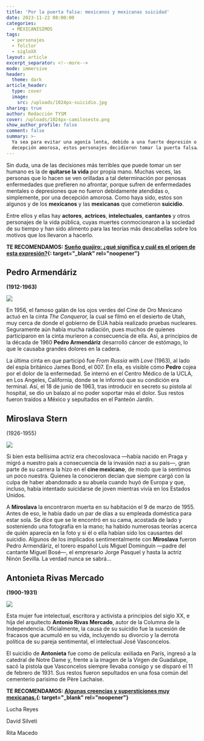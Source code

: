 ```yaml
---
title: 'Por la puerta falsa: mexicanos y mexicanas suicidad'
date: 2023-11-22 08:00:00
categories:
  - MEXICANISIMOS
tags:
  - personajes
  - folclor
  - sigloXX
layout: article
excerpt_separator: <!--more-->
mode: immersive
header:
  theme: dark
article_header:
  type: cover
  image:
    src: /uploads/1024px-suicidio.jpg
sharing: true
author: Redacción TYSM
cover: /uploads/1024px-camilosesto.png
show_author_profile: false
comment: false
summary: >-
  Ya sea para evitar una agonía lenta, debido a una fuerte depresión o por una
  decepción amorosa, estos personajes decidieron tomar la puerta falsa…
---
```

Sin duda, una de las decisiones más terribles que puede tomar un ser humano es la de **quitarse la vida** por propia mano. Muchas veces, las personas que lo hacen se ven orilladas a tal determinación por penosas enfermedades que prefieren no afrontar, porque sufren de enfermedades mentales o depresiones que no fueron debidamente atendidas o, simplemente, por una decepción amorosa. Como haya sido, estos son algunos y de los **mexicanos** y las **mexicanas** que cometieron **suicidio**.

Entre ellos y ellas hay **actores**, **actrices**, **intelectuales**, **cantantes** y otros personajes de la vida pública, cuyas muertes conmocionaron a la sociedad de su tiempo y han sido alimento para las teorías más descabellas sobre los motivos que los llevaron a hacerlo.

**TE RECOMENDAMOS:&nbsp;[Sueño guajiro: ¿qué significa y cuál es el origen de esta expresión?](https://blog.tonoysumariachi.com/mexicanisimos/2023/03/27/sueno-guajiro-que-significa-y-cual-es-el-origen-de-esta-expresion.html){: target="_blank" rel="noopener"}**

## Pedro Armendáriz

**(1912-1963)**

![](https://upload.wikimedia.org/wikipedia/commons/2/26/Publicity_photo_of_Pedro_Armend%C3%A1riz_in_3_Godfathers_%281948%29.jpg)

En 1956, el famoso galán de los ojos verdes del Cine de Oro Mexicano actuó en la cinta *The Conqueror,* la cual se filmó en el desierto de Utah, muy cerca de donde el gobierno de EUA había realizado pruebas nucleares. Seguramente aún había mucha radiación, pues muchos de quienes participaron en la cinta murieron a consecuencia de ella. Así, a principios de la década de 1960 **Pedro Armendáriz** desarrolló cáncer de estómago, lo que le causaba grandes dolores en la cadera.&nbsp;

La última cinta en que participó fue *From Russia with Love* (1963), al lado del espía británico James Bond, el 007. En ella, es visible cómo **Pedro** cojea por el dolor de la enfermedad. Se internó en el Centro Médico de la UCLA, en Los Angeles, California, donde se le informó que su condición era terminal. Así, el 18 de junio de 1963, tras introducir en secreto su pistola al hospital, se dio un balazo al no poder soportar más el dolor. Sus restos fueron traídos a México y sepultados en el Panteón Jardín.

## Miroslava Stern

(1926-1955)

![](https://upload.wikimedia.org/wikipedia/commons/9/9b/Miroslava_Stern_in_Sunday_Mirror_1951_%28cropped%29.jpg)

Si bien esta bellísima actriz era checoslovaca —había nacido en Praga y migró a nuestro país a consecuencia de la invasión nazi a su país—, gran parte de su carrera la hizo en el **cine mexicano**, de modo que la sentimos un poco nuestra. Quienes la conocieron decían que siempre cargó con la culpa de haber abandonado a su abuela cuando huyó de Europa y que, incluso, había intentado suicidarse de joven mientras vivía en los Estados Unidos.

A **Miroslava** la encontraron muerta en su habitación el 9 de marzo de 1955. Antes de eso, le había dado un par de días a su empleada doméstica para estar sola. Se dice que se le encontró en su cama, acostada de lado y sosteniendo una fotografía en la mano; ha habido numerosas teorías acerca de quién aparecía en la foto y si él o ella habían sido los causantes del suicidio. Algunos de los implicados sentimentalmente con **Miroslava** fueron Pedro Armendáriz, el torero español Luis Miguel Dominguín —padre del cantante Miguel Bosé—, el empresario Jorge Pasquel y hasta la actriz Ninón Sevilla. La verdad nunca se sabrá…

## Antonieta Rivas Mercado

**(1900-1931)**

![](https://upload.wikimedia.org/wikipedia/commons/9/9d/Antonieta_Rivas_Mercado_retrato.jpg)

Esta mujer fue intelectual, escritora y activista a principios del siglo XX, e hija del arquitecto **Antonio Rivas Mercado**, autor de la Columna de la Independencia. Oficialmente, la causa de su suicidio fue la sucesión de fracasos que acumuló en su vida, incluyendo su divorcio y la derrota política de su pareja sentimental, el intelectual José Vasconcelos.&nbsp;

El suicidio de **Antonieta** fue como de película: exiliada en París, ingresó a la catedral de Notre Dame y, frente a la imagen de la Virgen de Guadalupe, sacó la pistola que Vasconcelos siempre llevaba consigo y se disparó el 11 de febrero de 1931. Sus restos fueron sepultados en una fosa común del cementerio parisimo de Père Lachaise.

**TE RECOMENDAMOS: [Algunas creencias y supersticiones muy mexicanas.](https://blog.tonoysumariachi.com/mexicanisimos/2022/09/13/algunas-creencias-y-supersticiones-muy-mexicanas.html){: target="_blank" rel="noopener"}**

Lucha Reyes

David Silveti

Rita Macedo